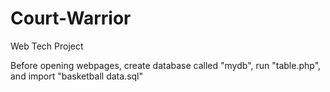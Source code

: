 # Court-Warrior
Web Tech Project


Before opening webpages, create database called "mydb", run "table.php", and import "basketball data.sql"
